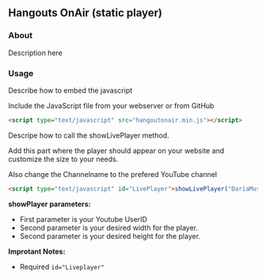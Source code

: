 ## Hangouts OnAir (static player)

### About
Description here

### Usage

Describe how to embed the javascript

Include the JavaScript file from your webserver or from GitHub

```html
<script type="text/javascript" src="hangoutonair.min.js"></script>
```

Descripe how to call the showLivePlayer method.

Add this part where the player should appear on your website and customize the size to your needs.

Also change the Channelname to the prefered YouTube channel

```html
<script type="text/javascript" id="LivePlayer">showLivePlayer("DariaMusk", "560", "315");</script>
```

**showPlayer parameters:**
- First parameter is your Youtube UserID
- Second parameter is your desired width for the player.
- Second parameter is your desired height for the player.

**Improtant Notes:**
 - Required ```id="Liveplayer"```